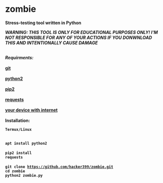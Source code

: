 # zombie
<b>Stress-testing tool written in Python</b>

<b><i>WARNING: THIS TOOL IS ONLY FOR EDUCATIONAL PURPOSES ONLY! I'M NOT RESPONSIBLE FOR ANY OF YOUR ACTIONS IF YOU DONWNLOAD THIS AND INTENTIONALLY CAUSE DAMAGE</br></i>  

<br><var>Requirments:</var></br>
<br><ins>git</ins></br>
<br><ins>python2</ins></br>
<br><ins>pip2</ins></br>
<br><ins>requests</ins></br>
<br><ins>your device with internet</ins></br>
<br><b>Installation:</b></br>

<code>Termux/Linux</code>

<br><code>apt install python2</br></code>
<br><code>pip2 install requests</br></code>
<br><code>git clone https://github.com/hacker399/zombie.git</code></br>
<code>cd zombie</code>
<br><code>python2 zombie.py</br></code>

